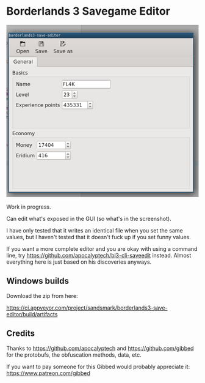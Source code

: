 Borderlands 3 Savegame Editor
=============================

![screenshot](/doc/screenshot.png)


Work in progress.

Can edit what's exposed in the GUI (so what's in the screenshot).

I have only tested that it writes an identical file when you set the same
values, but I haven't tested that it doesn't fuck up if you set funny values.

If you want a more complete editor and you are okay with using a command line,
try https://github.com/apocalyptech/bl3-cli-saveedit instead. Almost everything
here is just based on his discoveries anyways.

## Windows builds

Download the zip from here:

https://ci.appveyor.com/project/sandsmark/borderlands3-save-editor/build/artifacts

## Credits

Thanks to https://github.com/apocalyptech and https://github.com/gibbed for the
protobufs, the obfuscation methods, data, etc.

If you want to pay someone for this Gibbed would probably appreciate it:
https://www.patreon.com/gibbed

